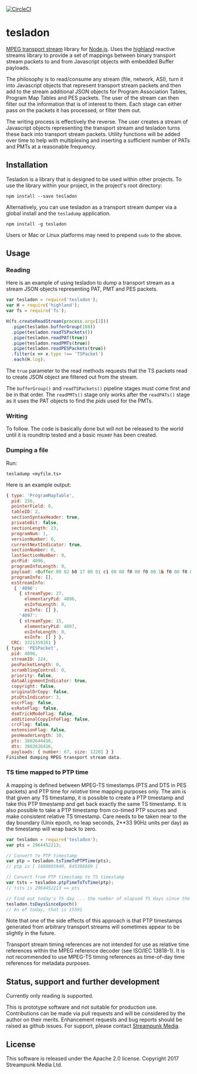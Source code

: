 [![CircleCI](https://circleci.com/gh/Streampunk/tesladon.svg?style=shield&circle-token=:circle-token)](https://circleci.com/gh/Streampunk/tesladon)
# tesladon

[MPEG transport stream](https://en.wikipedia.org/wiki/MPEG_transport_stream) library for [Node.js](http://nodejs.org/). Uses the [highland](http://highlandjs.org/) reactive streams library to provide a set of mappings between binary transport stream packets to and from Javascript objects with embedded Buffer payloads.

The philosophy is to read/consume any stream (file, network, ASI), turn it into Javascript objects that represent transport stream packets and then add to the stream additional JSON objects for Program Association Tables, Program Map Tables and PES packets. The user of the stream can then filter out the information that is of interest to them. Each stage can either pass on the packets it has processed, or filter them out.

The writing process is effectively the reverse. The user creates a stream of Javascript objects representing the transport stream and tesladon turns these back into transport stream packets. Utility functions will be added over time to help with multiplexing and inserting a sufficient number of PATs and PMTs at a reasonable frequency.

## Installation

Tesladon is a library that is designed to be used within other projects. To use the library within your project, in the project's root directory:

    npm install --save tesladon

Alternatively, you can use tesladon as a transport stream dumper via a global install and the `tesladump` application.

    npm install -g tesladon

Users or Mac or Linux platforms may need to prepend `sudo` to the above.

## Usage

### Reading

Here is an example of using tesladon to dump a transport stream as a stream JSON objects representing PAT, PMT and PES packets.

```javascript
var tesladon = require('tesladon');
var H = require('highland');
var fs = require('fs');

H(fs.createReadStream(process.argv[2]))
  .pipe(tesladon.bufferGroup(188))
  .pipe(tesladon.readTSPackets())
  .pipe(tesladon.readPAT(true))
  .pipe(tesladon.readPMTs(true))
  .pipe(tesladon.readPESPackets(true))
  .filter(x => x.type !== 'TSPacket')
  .each(H.log);
```

The `true` parameter to the read methods requests that the TS packets read to create JSON object are filtered out from the stream.

The `bufferGroup()` and `readTSPackets()` pipeline stages must come first and be in that order. The `readPMTs()` stage only works after the `readPATs()` stage as it uses the PAT objects to find the _pids_ used for the PMTs.

### Writing

To follow. The code is basically done but will not be released to the world until it is roundtrip tested and a basic muxer has been created.

### Dumping a file

Run:

    tesladump <myfile.ts>

Here is an example output:

```Javascript
{ type: 'ProgramMapTable',
  pid: 256,
  pointerField: 0,
  tableID: 2,
  sectionSyntaxHeader: true,
  privateBit: false,
  sectionLength: 23,
  programNum: 1,
  versionNumber: 0,
  currentNextIndicator: true,
  sectionNumber: 0,
  lastSectionNumber: 0,
  pcrPid: 4096,
  programInfoLength: 0,
  payload: <Buffer 00 02 b0 17 00 01 c1 00 00 f0 00 f0 00 1b f0 00 f0 00 0f f0 01 f0 00 c5 f7 eb 39>,
  programInfo: [],
  esStreamInfo:
   { '4096':
     { streamType: 27,
       elementaryPid: 4096,
       esInfoLength: 0,
       esInfo: [] },
     '4097':
     { streamType: 15,
       elementaryPid: 4097,
       esInfoLength: 0,
       esInfo: [] } },
  CRC: 3321359161 }
{ type: 'PESPacket',
  pid: 4096,
  streamID: 224,
  pesPacketLength: 0,
  scramblingControl: 0,
  priority: false,
  dataAlignmentIndicator: true,
  copyright: false,
  originalOrCopy: false,
  ptsDtsIndicator: 3,
  escrFlag: false,
  esRateFlag: false,
  dsmTrickModeFlag: false,
  additionalCopyInfoFlag: false,
  crcFlag: false,
  extensionFlag: false,
  pesHeaderLength: 10,
  pts: 3802644416,
  dts: 3802626416,
  payloads: { number: 67, size: 12201 } }
Finished dumping MPEG transport stream data.
```

### TS time mapped to PTP time

A mapping is defined between MPEG-TS timestamps (PTS and DTS in PES packets) and PTP time for _relative_ time mapping purposes only. The aim is that given any TS timestamp, it is possible to create a PTP timestamp and take this PTP timestamp and get back exactly the same TS timestamp. It is also possible to take a PTP timestamp from co-timed PTP sources and make consistent relative TS timestamp. Care needs to be taken near to the day boundary (Unix epoch, no leap seconds, 2**33 90Hz units per day) as the timestamp will wrap back to zero.

```javascript
var tesladon = require('tesladon');
var pts = 2964452213;

// Convert to PTP timestamp
var ptp = tesladon.tsTimeToPTPTime(pts);
// ptp is [ 1488095940, 845388889 ]

// Convert from PTP timestamp to TS timestamp
var tsts = tesladon.ptpTimeToTsTime(ptp);
// tsts is 2964452213 == pts

// Find out today's TS day ... the number of elapsed TS days since the Unix epoch
tesladon.tsDaysSinceEpoch()
// As of today, that is 15591
```

Note that one of the side effects of this approach is that PTP timestamps generated from arbitrary transport streams will sometimes appear to be slightly in the future.

Transport stream timing references are not intended for use as relative time references within the MPEG reference decoder (see ISO/IEC 13818-1). It is not recommended to use MPEG-TS timing references as time-of-day time references for metadata purposes.

## Status, support and further development

Currently only reading is supported.

This is prototype software and not suitable for production use. Contributions can be made via pull requests and will be considered by the author on their merits. Enhancement requests and bug reports should be raised as github issues. For support, please contact [Streampunk Media](http://www.streampunk.media/).

## License

This software is released under the Apache 2.0 license. Copyright 2017 Streampunk Media Ltd.
